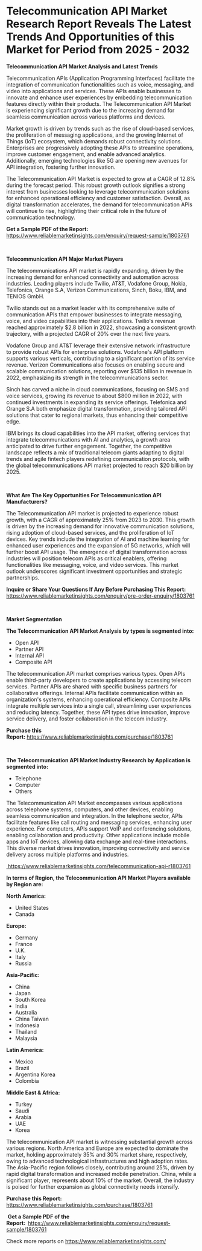 <p><h1>Telecommunication API Market Research Report Reveals The Latest Trends And Opportunities of this Market for Period from 2025 - 2032</h1></p><p><strong>Telecommunication API Market Analysis and Latest Trends</strong></p>
<p><p>Telecommunication APIs (Application Programming Interfaces) facilitate the integration of communication functionalities such as voice, messaging, and video into applications and services. These APIs enable businesses to innovate and enhance user experiences by embedding telecommunication features directly within their products. The Telecommunication API Market is experiencing significant growth due to the increasing demand for seamless communication across various platforms and devices.</p><p>Market growth is driven by trends such as the rise of cloud-based services, the proliferation of messaging applications, and the growing Internet of Things (IoT) ecosystem, which demands robust connectivity solutions. Enterprises are progressively adopting these APIs to streamline operations, improve customer engagement, and enable advanced analytics. Additionally, emerging technologies like 5G are opening new avenues for API integration, fostering further innovation.</p><p>The Telecommunication API Market is expected to grow at a CAGR of 12.8% during the forecast period. This robust growth outlook signifies a strong interest from businesses looking to leverage telecommunication solutions for enhanced operational efficiency and customer satisfaction. Overall, as digital transformation accelerates, the demand for telecommunication APIs will continue to rise, highlighting their critical role in the future of communication technology.</p></p>
<p><strong>Get a Sample PDF of the Report:&nbsp;</strong> <a href="https://www.reliablemarketinsights.com/enquiry/request-sample/1803761?utm_campaign=1558&utm_medium=2&utm_source=Github&utm_content=ia&utm_term=15022025&utm_id=telecommunication-api">https://www.reliablemarketinsights.com/enquiry/request-sample/1803761</a></p>
<p>&nbsp;</p>
<p><strong>Telecommunication API Major Market Players</strong></p>
<p><p>The telecommunications API market is rapidly expanding, driven by the increasing demand for enhanced connectivity and automation across industries. Leading players include Twilio, AT&T, Vodafone Group, Nokia, Telefonica, Orange S.A, Verizon Communications, Sinch, Boku, IBM, and TENIOS GmbH.</p><p>Twilio stands out as a market leader with its comprehensive suite of communication APIs that empower businesses to integrate messaging, voice, and video capabilities into their applications. Twilio's revenue reached approximately $2.8 billion in 2022, showcasing a consistent growth trajectory, with a projected CAGR of 20% over the next five years.</p><p>Vodafone Group and AT&T leverage their extensive network infrastructure to provide robust APIs for enterprise solutions. Vodafone's API platform supports various verticals, contributing to a significant portion of its service revenue. Verizon Communications also focuses on enabling secure and scalable communication solutions, reporting over $135 billion in revenue in 2022, emphasizing its strength in the telecommunications sector.</p><p>Sinch has carved a niche in cloud communications, focusing on SMS and voice services, growing its revenue to about $800 million in 2022, with continued investments in expanding its service offerings. Telefonica and Orange S.A both emphasize digital transformation, providing tailored API solutions that cater to regional markets, thus enhancing their competitive edge.</p><p>IBM brings its cloud capabilities into the API market, offering services that integrate telecommunications with AI and analytics, a growth area anticipated to drive further engagement. Together, the competitive landscape reflects a mix of traditional telecom giants adapting to digital trends and agile fintech players redefining communication protocols, with the global telecommunications API market projected to reach $20 billion by 2025.</p></p>
<p>&nbsp;</p>
<p><strong>What Are The Key Opportunities For Telecommunication API Manufacturers?</strong></p>
<p><p>The Telecommunication API market is projected to experience robust growth, with a CAGR of approximately 25% from 2023 to 2030. This growth is driven by the increasing demand for innovative communication solutions, rising adoption of cloud-based services, and the proliferation of IoT devices. Key trends include the integration of AI and machine learning for enhanced user experiences and the expansion of 5G networks, which will further boost API usage. The emergence of digital transformation across industries will position telecom APIs as critical enablers, offering functionalities like messaging, voice, and video services. This market outlook underscores significant investment opportunities and strategic partnerships.</p></p>
<p><strong>Inquire or Share Your Questions If Any Before Purchasing This Report:</strong> <a href="https://www.reliablemarketinsights.com/enquiry/pre-order-enquiry/1803761?utm_campaign=1558&utm_medium=2&utm_source=Github&utm_content=ia&utm_term=15022025&utm_id=telecommunication-api">https://www.reliablemarketinsights.com/enquiry/pre-order-enquiry/1803761</a></p>
<p>&nbsp;</p>
<p><strong>Market Segmentation</strong></p>
<p><strong>The Telecommunication API Market Analysis by types is segmented into:</strong></p>
<p><ul><li>Open API</li><li>Partner API</li><li>Internal API</li><li>Composite API</li></ul></p>
<p><p>The telecommunication API market comprises various types. Open APIs enable third-party developers to create applications by accessing telecom services. Partner APIs are shared with specific business partners for collaborative offerings. Internal APIs facilitate communication within an organization's systems, enhancing operational efficiency. Composite APIs integrate multiple services into a single call, streamlining user experiences and reducing latency. Together, these API types drive innovation, improve service delivery, and foster collaboration in the telecom industry.</p></p>
<p><strong>Purchase this Report:&nbsp;</strong><a href="https://www.reliablemarketinsights.com/purchase/1803761?utm_campaign=1558&utm_medium=2&utm_source=Github&utm_content=ia&utm_term=15022025&utm_id=telecommunication-api">https://www.reliablemarketinsights.com/purchase/1803761</a></p>
<p>&nbsp;</p>
<p><strong>The Telecommunication API Market Industry Research by Application is segmented into:</strong></p>
<p><ul><li>Telephone</li><li>Computer</li><li>Others</li></ul></p>
<p><p>The Telecommunication API Market encompasses various applications across telephone systems, computers, and other devices, enabling seamless communication and integration. In the telephone sector, APIs facilitate features like call routing and messaging services, enhancing user experience. For computers, APIs support VoIP and conferencing solutions, enabling collaboration and productivity. Other applications include mobile apps and IoT devices, allowing data exchange and real-time interactions. This diverse market drives innovation, improving connectivity and service delivery across multiple platforms and industries.</p></p>
<p><a href="https://www.reliablemarketinsights.com/telecommunication-api-r1803761?utm_campaign=1558&utm_medium=2&utm_source=Github&utm_content=ia&utm_term=15022025&utm_id=telecommunication-api">&nbsp;https://www.reliablemarketinsights.com/telecommunication-api-r1803761</a></p>
<p><strong>In terms of Region, the Telecommunication API Market Players available by Region are:</strong></p>
<p>
    <p> <strong> North America: </strong>
        <ul>
            <li>United States</li>
            <li>Canada</li>
        </ul>
        </p> 
    <p> <strong> Europe: </strong>
        <ul>
            <li>Germany</li>
            <li>France</li>
            <li>U.K.</li>
            <li>Italy</li>
            <li>Russia</li>
        </ul>
        </p> 
    <p> <strong> Asia-Pacific: </strong>
        <ul>
            <li>China</li>
            <li>Japan</li>
            <li>South Korea</li>
            <li>India</li>
            <li>Australia</li>
            <li>China Taiwan</li>
            <li>Indonesia</li>
            <li>Thailand</li>
            <li>Malaysia</li>
        </ul>
        </p> 
    <p> <strong> Latin America: </strong>
        <ul>
            <li>Mexico</li>
            <li>Brazil</li>
            <li>Argentina Korea</li>
            <li>Colombia</li>
        </ul>
        </p> 
    <p> <strong> Middle East & Africa: </strong>
        <ul>
            <li>Turkey</li>
            <li>Saudi</li>
            <li>Arabia</li>
            <li>UAE</li>
            <li>Korea</li>
        </ul>
    </p>
    </p>
<p><p>The telecommunication API market is witnessing substantial growth across various regions. North America and Europe are expected to dominate the market, holding approximately 35% and 30% market share, respectively, owing to advanced technological infrastructures and high adoption rates. The Asia-Pacific region follows closely, contributing around 25%, driven by rapid digital transformation and increased mobile penetration. China, while a significant player, represents about 10% of the market. Overall, the industry is poised for further expansion as global connectivity needs intensify.</p></p>
<p><strong>Purchase this Report: </strong><a href="https://www.reliablemarketinsights.com/purchase/1803761?utm_campaign=1558&utm_medium=2&utm_source=Github&utm_content=ia&utm_term=15022025&utm_id=telecommunication-api">https://www.reliablemarketinsights.com/purchase/1803761</a></p>
<p>&nbsp;<strong>Get a Sample PDF of the Report:&nbsp;&nbsp;</strong><a href="https://www.reliablemarketinsights.com/enquiry/request-sample/1803761?utm_campaign=1558&utm_medium=2&utm_source=Github&utm_content=ia&utm_term=15022025&utm_id=telecommunication-api">https://www.reliablemarketinsights.com/enquiry/request-sample/1803761</a></p>
<p><strong></strong></p>
<p>Check more reports on <a href="https://www.reliablemarketinsights.com/?utm_campaign=1558&utm_medium=2&utm_source=Github&utm_content=ia&utm_term=15022025&utm_id=telecommunication-api">https://www.reliablemarketinsights.com/</a></p>
